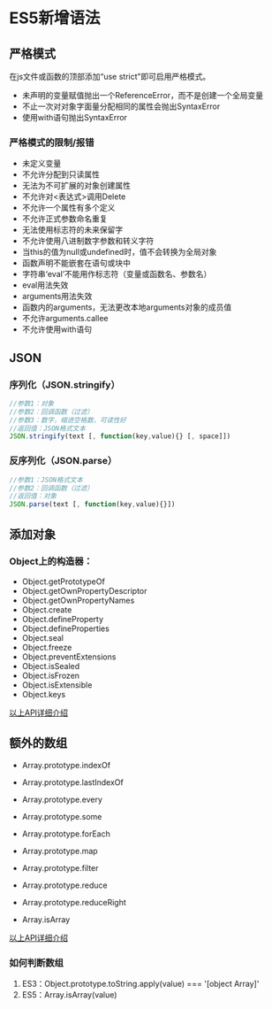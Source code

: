 # ES5新增语法

## 严格模式

在js文件或函数的顶部添加“use strict”即可启用严格模式。

* 未声明的变量赋值抛出一个ReferenceError，而不是创建一个全局变量
* 不止一次对对象字面量分配相同的属性会抛出SyntaxError
* 使用with语句抛出SyntaxError

### 严格模式的限制/报错

* 未定义变量
* 不允许分配到只读属性
* 无法为不可扩展的对象创建属性
* 不允许对<表达式>调用Delete
* 不允许一个属性有多个定义
* 不允许正式参数命名重复
* 无法使用标志符的未来保留字
* 不允许使用八进制数字参数和转义字符
* 当this的值为null或undefined时，值不会转换为全局对象
* 函数声明不能嵌套在语句或块中
* 字符串‘eval’不能用作标志符（变量或函数名、参数名）
* eval用法失效
* arguments用法失效
* 函数内的arguments，无法更改本地arguments对象的成员值
* 不允许arguments.callee
* 不允许使用with语句

## JSON

### 序列化（JSON.stringify）

```js
//参数1：对象
//参数2：回调函数（过滤）
//参数3：数字，缩进空格数，可读性好
//返回值：JSON格式文本
JSON.stringify(text [, function(key,value){} [, space]])
```

### 反序列化（JSON.parse）

```js
//参数1：JSON格式文本
//参数2：回调函数（过滤）
//返回值：对象
JSON.parse(text [, function(key,value){}])
```

## 添加对象

### Object上的构造器：

* Object.getPrototypeOf
* Object.getOwnPropertyDescriptor
* Object.getOwnPropertyNames
* Object.create 
* Object.defineProperty
* Object.defineProperties
* Object.seal
* Object.freeze
* Object.preventExtensions
* Object.isSealed
* Object.isFrozen
* Object.isExtensible
* Object.keys 

[以上API详细介绍](../../accumulate/js/object-api-1.md)

## 额外的数组

* Array.prototype.indexOf
* Array.prototype.lastIndexOf
* Array.prototype.every
* Array.prototype.some
* Array.prototype.forEach
* Array.prototype.map
* Array.prototype.filter
* Array.prototype.reduce
* Array.prototype.reduceRight

* Array.isArray

[以上API详细介绍](../../accumulate/js/array-api-1.md)

### 如何判断数组

1. ES3：Object.prototype.toString.apply(value) === '[object Array]'
2. ES5：Array.isArray(value)